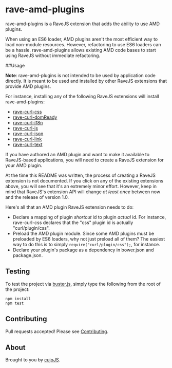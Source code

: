 # rave-amd-plugins

rave-amd-plugins is a RaveJS extension that adds the ability to use AMD plugins.

When using an ES6 loader, AMD plugins aren't the most efficient way to load
non-module resources.  However, refactoring to use ES6 loaders can be a hassle.
rave-amd-plugins allows existing AMD code bases to start using RaveJS without
immediate refactoring.

##Usage

**Note**: rave-amd-plugins is not intended to be used by application code
directly.  It is meant to be used and installed by other RaveJS extensions
that provide AMD plugins.

For instance, installing any of the following RaveJS extensions will install
rave-amd-plugins:

* [rave-curl-css](https://github.com/unscriptable/rave-curl-css)
* [rave-curl-domReady](https://github.com/unscriptable/rave-curl-domReady)
* [rave-curl-i18n](https://github.com/unscriptable/rave-curl-i18n)
* [rave-curl-js](https://github.com/unscriptable/rave-curl-js)
* [rave-curl-json](https://github.com/unscriptable/rave-curl-json)
* [rave-curl-link](https://github.com/unscriptable/rave-curl-link)
* [rave-curl-text](https://github.com/unscriptable/rave-curl-text)

If you have authored an AMD plugin and want to make it available to RaveJS-based
applications, you will need to create a RaveJS extension for your AMD plugin.

At the time this README was written, the process of creating a RaveJS
extension is not documented.  If you click on any of the existing extensions
above, you will see that it's an extremely minor effort.  However, keep in
mind that RaveJS's extension API will change *at least once* between now and
the release of version 1.0.

Here's all that an AMD plugin RaveJS extension needs to do:

* Declare a mapping of plugin *shortcut* id to plugin *actual* id.
  For instance, rave-curl-css declares that the "css" plugin id is
  actually "curl/plugin/css".
* Preload the AMD plugin module.  Since some AMD plugins must be preloaded by
  ES6 loaders, why not just preload all of them? The easiest way to do this is
  to simply `require("curl/plugin/css");`, for instance.
* Declare your plugin's package as a dependency in bower.json and package.json.

## Testing

To test the project via [buster.js](http://busterjs.org), simply type the
following from the root of the project:

```
npm install
npm test
```

## Contributing

Pull requests accepted!  Please see [Contributing](CONTRIBUTING.md).

## About

Brought to you by [cujoJS](http://cujojs.com).
